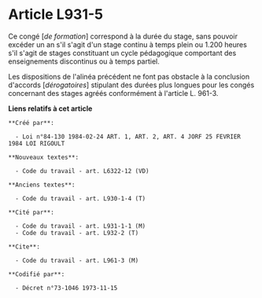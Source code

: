 # Article L931-5

Ce congé [*de formation*] correspond à la durée du stage, sans pouvoir excéder un an s'il s'agit d'un stage continu à temps
plein ou 1.200 heures s'il s'agit de stages constituant un cycle pédagogique comportant des enseignements discontinus ou à
temps partiel.

Les dispositions de l'alinéa précédent ne font pas obstacle à la conclusion d'accords [*dérogatoires*] stipulant des durées
plus longues pour les congés concernant des stages agréés conformément à l'article L. 961-3.

**Liens relatifs à cet article**

	**Créé par**:

	  - Loi n°84-130 1984-02-24 ART. 1, ART. 2, ART. 4 JORF 25 FEVRIER 1984 LOI RIGOULT

	**Nouveaux textes**:

	  - Code du travail - art. L6322-12 (VD)

	**Anciens textes**:

	  - Code du travail - art. L930-1-4 (T)

	**Cité par**:

	  - Code du travail - art. L931-1-1 (M)
	  - Code du travail - art. L932-2 (T)

	**Cite**:

	  - Code du travail - art. L961-3 (M)

	**Codifié par**:

	  - Décret n°73-1046 1973-11-15
